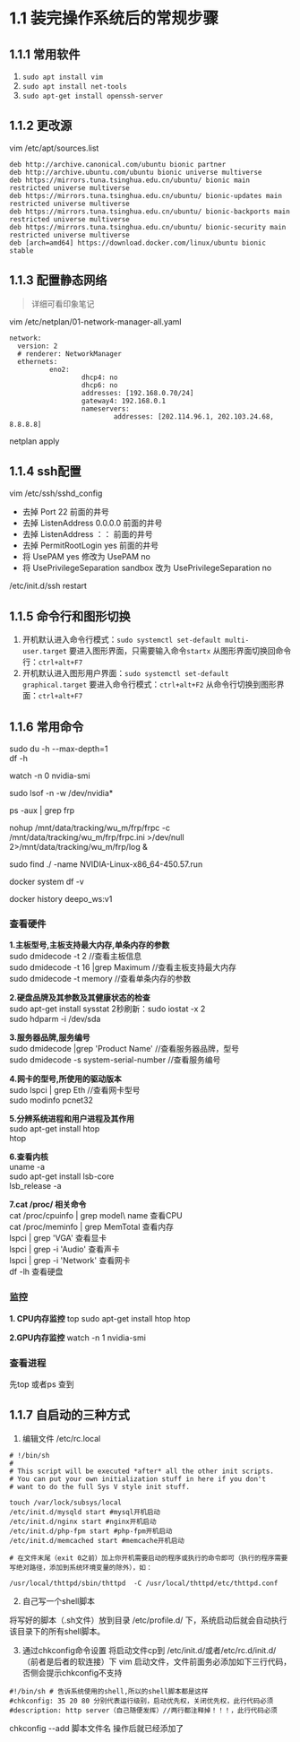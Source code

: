 # 1.1 装完操作系统后的常规步骤

## 1.1.1 常用软件
1. `sudo apt install vim`
2. `sudo apt install net-tools`
3. `sudo apt-get install openssh-server`


## 1.1.2 更改源
vim /etc/apt/sources.list
```shell
deb http://archive.canonical.com/ubuntu bionic partner
deb http://archive.ubuntu.com/ubuntu bionic universe multiverse
deb https://mirrors.tuna.tsinghua.edu.cn/ubuntu/ bionic main restricted universe multiverse
deb https://mirrors.tuna.tsinghua.edu.cn/ubuntu/ bionic-updates main restricted universe multiverse
deb https://mirrors.tuna.tsinghua.edu.cn/ubuntu/ bionic-backports main restricted universe multiverse
deb https://mirrors.tuna.tsinghua.edu.cn/ubuntu/ bionic-security main restricted universe multiverse
deb [arch=amd64] https://download.docker.com/linux/ubuntu bionic stable
```


## 1.1.3 配置静态网络
> 详细可看印象笔记

vim /etc/netplan/01-network-manager-all.yaml
```shell
network:
  version: 2
  # renderer: NetworkManager
  ethernets:
          eno2:
                  dhcp4: no
                  dhcp6: no
                  addresses: [192.168.0.70/24]
                  gateway4: 192.168.0.1
                  nameservers:
                          addresses: [202.114.96.1, 202.103.24.68, 8.8.8.8]
```
netplan apply


## 1.1.4 ssh配置
vim /etc/ssh/sshd_config  
- 去掉 Port 22 前面的井号
- 去掉 ListenAddress 0.0.0.0 前面的井号
- 去掉 ListenAddress ：： 前面的井号
- 去掉 PermitRootLogin yes 前面的井号
- 将 UsePAM yes 修改为 UsePAM no
- 将 UsePrivilegeSeparation sandbox 改为 UsePrivilegeSeparation no

/etc/init.d/ssh restart


## 1.1.5 命令行和图形切换
1. 开机默认进入命令行模式：`sudo systemctl set-default multi-user.target`
要进入图形界面，只需要输入命令`startx`
从图形界面切换回命令行：`ctrl+alt+F7`
2. 开机默认进入图形用户界面：`sudo systemctl set-default graphical.target`
要进入命令行模式：`ctrl+alt+F2`
从命令行切换到图形界面：`ctrl+alt+F7`


## 1.1.6 常用命令
 sudo du -h --max-depth=1<br>
 df -h<br>

watch -n 0 nvidia-smi<br>

sudo lsof -n -w  /dev/nvidia*<br>

ps -aux | grep frp<br>

nohup /mnt/data/tracking/wu_m/frp/frpc -c /mnt/data/tracking/wu_m/frp/frpc.ini >/dev/null 2>/mnt/data/tracking/wu_m/frp/log &<br>

 sudo find ./ -name NVIDIA-Linux-x86_64-450.57.run<br>

docker system df -v<br>

docker history deepo_ws:v1<br>

### 查看硬件
**1.主板型号,主板支持最大内存,单条内存的参数**<br>
sudo dmidecode -t 2 //查看主板信息<br>
sudo dmidecode -t 16 |grep Maximum //查看主板支持最大内存<br>
sudo dmidecode -t memory //查看单条内存的参数<br>

**2.硬盘品牌及其参数及其健康状态的检查**<br>
sudo apt-get install sysstat 2秒刷新：sudo iostat -x 2<br>
sudo hdparm -i /dev/sda <br>

**3.服务器品牌,服务编号**<br>
sudo dmidecode |grep 'Product Name' //查看服务器品牌，型号<br>
sudo dmidecode -s system-serial-number //查看服务编号<br>

**4.网卡的型号,所使用的驱动版本**<br>
sudo lspci | grep Eth //查看网卡型号<br>
sudo modinfo pcnet32 <br>

**5.分辨系统进程和用户进程及其作用**<br>
sudo apt-get install htop<br>
htop<br>

**6.查看内核**<br>
uname -a<br>
sudo apt-get install lsb-core<br>
lsb_release -a<br>

**7.cat /proc/ 相关命令**<br>
cat /proc/cpuinfo | grep model\ name 查看CPU<br>
cat /proc/meminfo | grep MemTotal  查看内存<br>
lspci | grep 'VGA'  查看显卡<br>
lspci | grep -i 'Audio'  查看声卡<br>
lspci | grep -i 'Network'  查看网卡<br>
df -lh  查看硬盘<br>

### 监控
**1. CPU内存监控**
top
sudo apt-get install htop
htop

**2.GPU内存监控**
watch -n 1 nvidia-smi


### 查看进程

先top 或者ps 查到


## 1.1.7 自启动的三种方式
1. 编辑文件 /etc/rc.local

``` shell
# !/bin/sh
#
# This script will be executed *after* all the other init scripts.
# You can put your own initialization stuff in here if you don't
# want to do the full Sys V style init stuff.

touch /var/lock/subsys/local
/etc/init.d/mysqld start #mysql开机启动
/etc/init.d/nginx start #nginx开机启动
/etc/init.d/php-fpm start #php-fpm开机启动
/etc/init.d/memcached start #memcache开机启动

# 在文件末尾（exit 0之前）加上你开机需要启动的程序或执行的命令即可（执行的程序需要写绝对路径，添加到系统环境变量的除外），如：

/usr/local/thttpd/sbin/thttpd  -C /usr/local/thttpd/etc/thttpd.conf
```


2. 自己写一个shell脚本

  将写好的脚本（.sh文件）放到目录 /etc/profile.d/ 下，系统启动后就会自动执行该目录下的所有shell脚本。

3. 通过chkconfig命令设置
    将启动文件cp到 /etc/init.d/或者/etc/rc.d/init.d/（前者是后者的软连接）下
    vim 启动文件，文件前面务必添加如下三行代码，否侧会提示chkconfig不支持

  ```shell
  #!/bin/sh # 告诉系统使用的shell,所以的shell脚本都是这样
  #chkconfig: 35 20 80 分别代表运行级别，启动优先权，关闭优先权，此行代码必须
  #description: http server（自己随便发挥）//两行都注释掉！！！，此行代码必须
  ```
  chkconfig --add 脚本文件名 操作后就已经添加了


